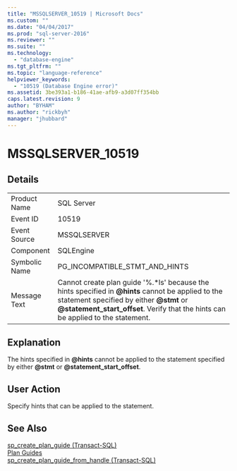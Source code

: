 ```yaml
---
title: "MSSQLSERVER_10519 | Microsoft Docs"
ms.custom: ""
ms.date: "04/04/2017"
ms.prod: "sql-server-2016"
ms.reviewer: ""
ms.suite: ""
ms.technology: 
  - "database-engine"
ms.tgt_pltfrm: ""
ms.topic: "language-reference"
helpviewer_keywords: 
  - "10519 (Database Engine error)"
ms.assetid: 3be393a1-b186-41ae-afb9-a3d07ff354bb
caps.latest.revision: 9
author: "BYHAM"
ms.author: "rickbyh"
manager: "jhubbard"
---
```

# MSSQLSERVER_10519
  
## Details  
  
|||  
|-|-|  
|Product Name|SQL Server|  
|Event ID|10519|  
|Event Source|MSSQLSERVER|  
|Component|SQLEngine|  
|Symbolic Name|PG_INCOMPATIBLE_STMT_AND_HINTS|  
|Message Text|Cannot create plan guide '%.\*ls' because the hints specified in **@hints** cannot be applied to the statement specified by either **@stmt** or **@statement_start_offset**. Verify that the hints can be applied to the statement.|  
  
## Explanation  
The hints specified in **@hints** cannot be applied to the statement specified by either **@stmt** or **@statement_start_offset**.  
  
## User Action  
Specify hints that can be applied to the statement.  
  
## See Also  
[sp_create_plan_guide &#40;Transact-SQL&#41;](~/relational-databases/system-stored-procedures/sp-create-plan-guide-transact-sql.md)  
[Plan Guides](~/relational-databases/performance/plan-guides.md)  
[sp_create_plan_guide_from_handle &#40;Transact-SQL&#41;](~/relational-databases/system-stored-procedures/sp-create-plan-guide-from-handle-transact-sql.md)  
  
